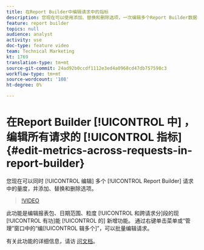 ```yaml
---
title: 在Report Builder中编辑请求中的指标
description: 您现在可以使用添加、替换和删除选项，一次编辑多个Report Builder数据请求中的量度。
feature: report builder
topics: null
audience: analyst
activity: use
doc-type: feature video
team: Technical Marketing
kt: 1769
translation-type: tm+mt
source-git-commit: 24ad92b0ccdf1112e3ed4a0968cd47db757598c3
workflow-type: tm+mt
source-wordcount: '108'
ht-degree: 0%

---
```



# 在Report Builder [!UICONTROL 中] ，编辑所有请求的 [!UICONTROL 指标] {#edit-metrics-across-requests-in-report-builder}

您现在可以同时 [!UICONTROL 编辑] 多个 [!UICONTROL Report Builder] 请求中的量度，并添加、替换和删除选项。

>[!VIDEO](https://video.tv.adobe.com/v/23547/?quality=12)

此功能是编辑报表包、日期范围、粒度 [!UICONTROL 和跨请求分]段的现 [!UICONTROL 有功]能 [!UICONTROL 的] 新增功能。 通过右键单击菜单或“管理”窗口中的“编[!UICONTROL 辑多个]”，可以批量编辑请求。

有关此功能的详细信息，请访 [问文档](https://marketing.adobe.com/resources/help/en_US/arb/edit_multiple_metrics.html)。
